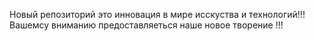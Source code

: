 Новый репозиторий это инновация в мире исскуства и технологий!!! Вашемсу вниманию предоставляеться наше новое творение !!! 
